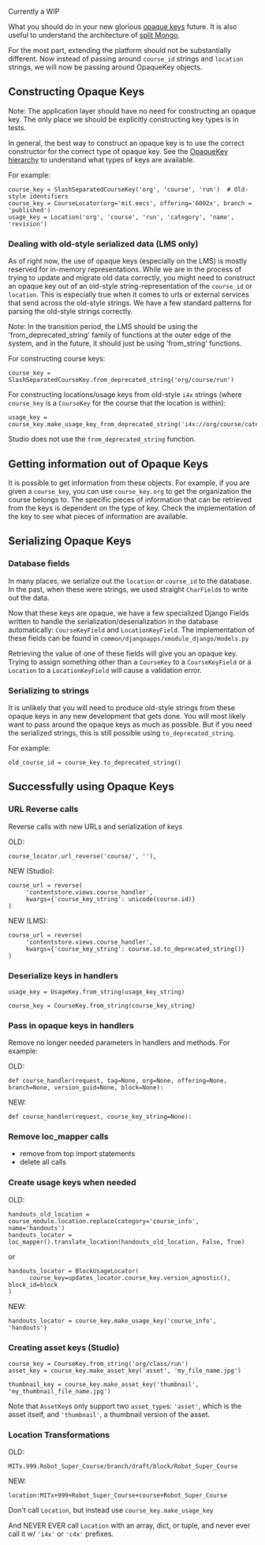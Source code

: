 Currently a WIP

What you should do in your new glorious [opaque keys](https://github.com/edx/edx-platform/wiki/Opaque-Keys) future. It is also useful to understand the architecture of [split Mongo](https://github.com/edx/edx-platform/wiki/Split:-the-versioning,-structure-saving-DAO).

For the most part, extending the platform should not be substantially different. Now instead of passing around `course_id` strings and `location` strings, we will now be passing around OpaqueKey objects.

## Constructing Opaque Keys

Note: The application layer should have no need for constructing an opaque key. The only place we should be explicitly constructing key types is in tests.

In general, the best way to construct an opaque key is to use the correct constructor for the correct type of opaque key. See the [OpaqueKey hierarchy](https://github.com/edx/edx-platform/wiki/Opaque-Keys#opaquekey-hierarchy) to understand what types of keys are available.

For example:
```
course_key = SlashSeparatedCourseKey('org', 'course', 'run')  # Old-style identifiers
course_key = CourseLocator(org='mit.eecs', offering='6002x', branch = 'published')
usage_key = Location('org', 'course', 'run', 'category', 'name', 'revision')
```

### Dealing with old-style serialized data (LMS only)

As of right now, the use of opaque keys (especially on the LMS) is mostly reserved for in-memory representations. While we are in the process of trying to update and migrate old data correctly, you might need to construct an opaque key out of an old-style string-representation of the `course_id` or `location`. This is especially true when it comes to urls or external services that send across the old-style strings. We have a few standard patterns for parsing the old-style strings correctly.

Note: In the transition period, the LMS should be using the 'from_deprecated_string' family of functions at the outer edge of the system, and in the future, it should just be using 'from_string' functions.

For constructing course keys:
```
course_key = SlashSeparatedCourseKey.from_deprecated_string('org/course/run')
```

For constructing locations/usage keys from old-style `i4x` strings (where `course_key` is a `CourseKey` for the course that the location is within):
```
usage_key = course_key.make_usage_key_from_deprecated_string('i4x://org/course/category/name')
```

Studio does not use the `from_deprecated_string` function.

## Getting information out of Opaque Keys

It is possible to get information from these objects. For example, if you are given a `course_key`, you can use `course_key.org` to get the organization the course belongs to. The specific pieces of information that can be retrieved from the keys is dependent on the type of key. Check the implementation of the key to see what pieces of information are available.

## Serializing Opaque Keys

### Database fields
In many places, we serialize out the `location` or `course_id` to the database. In the past, when these were strings, we used straight `CharField`s to write out the data.

Now that these keys are opaque, we have a few specialized Django Fields written to handle the serialization/deserialization in the database automatically: `CourseKeyField` and `LocationKeyField`. The implementation of these fields can be found in `common/djangoapps/xmodule_django/models.py`

Retrieving the value of one of these fields will give you an opaque key. Trying to assign something other than a `CourseKey` to a `CourseKeyField` or a `Location` to a `LocationKeyField` will cause a validation error.

### Serializing to strings
It is unlikely that you will need to produce old-style strings from these opaque keys in any new development that gets done. You will most likely want to pass around the opaque keys as much as possible. But if you need the serialized strings, this is still possible using `to_deprecated_string`.

For example:
```
old_course_id = course_key.to_deprecated_string()
```

## Successfully using Opaque Keys

### URL Reverse calls

Reverse calls with new URLs and serialization of keys

OLD:

    course_locator.url_reverse('course/', ''),

NEW (Studio):

    course_url = reverse(
         'contentstore.views.course_handler',
         kwargs={'course_key_string': unicode(course.id)}
    )

NEW (LMS):

    course_url = reverse(
         'contentstore.views.course_handler',
         kwargs={'course_key_string': course.id.to_deprecated_string()}
    )


### Deserialize keys in handlers

    usage_key = UsageKey.from_string(usage_key_string)

    course_key = CourseKey.from_string(course_key_string)

### Pass in opaque keys in handlers

Remove no longer needed parameters in handlers and methods.  For example:

OLD:

    def course_handler(request, tag=None, org=None, offering=None, branch=None, version_guid=None, block=None):

NEW:

    def course_handler(request, course_key_string=None):

### Remove loc_mapper calls

* remove from top import statements
* delete all calls

### Create usage keys when needed
OLD:

    handouts_old_location = course_module.location.replace(category='course_info', name='handouts')
    handouts_locator = loc_mapper().translate_location(handouts_old_location, False, True)

or

    handouts_locator = BlockUsageLocator(
          course_key=updates_locator.course_key.version_agnostic(), block_id=block
    )

NEW:

    handouts_locator = course_key.make_usage_key('course_info', 'handouts')

### Creating asset keys (Studio)

    course_key = CourseKey.from_string('org/class/run')
    asset_key = course_key.make_asset_key('asset', 'my_file_name.jpg')

    thumbnail_key = course_key.make_asset_key('thumbnail', 'my_thumbnail_file_name.jpg')

Note that `AssetKey`s only support two `asset_type`s: `'asset'`, which is the asset itself, and `'thumbnail'`, a thumbnail version of the asset.

### Location Transformations

OLD: 

    MITx.999.Robot_Super_Course/branch/draft/block/Robot_Super_Course

NEW: 

    location:MITx+999+Robot_Super_Course+course+Robot_Super_Course
 
Don't call `Location`, but instead use `course_key.make_usage_key`

And NEVER EVER call `Location` with an array, dict, or tuple, and never ever call it w/ `'i4x'` or `'c4x'` prefixes.
